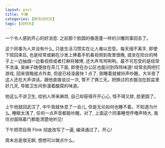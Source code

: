 ```yaml
---
layout: post
title: 午睡
categories: [默写旧时光]
tags: [旧时光]
---
```


一个令人感到开心的好消息: 之前那个脸圆的像莲蓬一样的沙雕同事回去了。

这个同事为人并没有什么, 只是生活习惯实在让人难以忍受。每天烟不离手, 即使下班回来后, 也是经常或躺在沙发上捧着手机看视频到夜里很晚, 或坐在阳台的椅子上一边抽烟一边看视频或者打麻将赌博, 还大声骂骂咧咧。最不可忍受的是经常不洗澡, 臭袜子随便放在茶几下面, 即使在办公区也能问到阵阵味道! 经常去网吧打游戏, 回来很晚就点外卖, 但是已经凌晨快 1 点了, 刚睡着就被铃声吵醒。大半夜了这人还在大声讲话。跟他直接说过一次, 管不了俩三天。把换过的衣服泡在脸盆里好几天, 导致卫生间弥漫着酸腐的味道。

他这么不讲卫生, 给别人带来麻烦, 自己却获得开开心心, 怪不得又胖, 脸更圆了。

上午他就回武汉了, 中午我就休息了一会儿, 但是无论如何也睡不着。不知道为什么, 睡眠太浅了, 任何一点声音都能吵醒。对了, 上面这个同事睡觉呼噜声特大, 我住对面隔着门都能清楚地听见!

下午把项目用 Flink 彻底改写了一遍, 编译通过了。开心!

周末总是很无聊, 想想可以做点什么。
